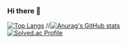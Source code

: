 ### Hi there 👋
[![Top Langs](https://github-readme-stats.vercel.app/api/top-langs/?username=IMjaeyongpark)](https://github.com/IMjaeyongpark/github-readme-stats)
//[![Anurag's GitHub stats](https://github-readme-stats.vercel.app/api?username=IMjaeyongpark)](https://github.com/anuraghazra/github-readme-stats)<br>
[![Solved.ac Profile](http://mazassumnida.wtf/api/v2/generate_badge?boj=jaeyong36)](https://solved.ac/jaeyong36/)
